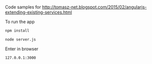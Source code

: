 Code samples for
http://tomasz-net.blogspot.com/2015/02/angularjs-extending-existing-services.html

To run the app

```bash
npm install
```

```bash
node server.js
```

Enter in browser

```bash
127.0.0.1:3000



